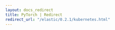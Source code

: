 ```yaml
---
layout: docs_redirect
title: PyTorch | Redirect
redirect_url: "/elastic/0.2.1/kubernetes.html"
---
```

